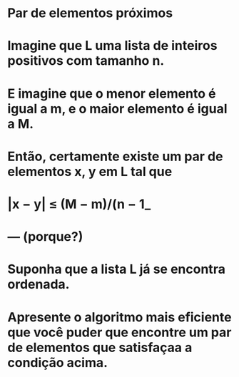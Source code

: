 # Par de elementos próximos
# Imagine que L uma lista de inteiros positivos com tamanho n.
# E imagine que o menor elemento é igual a m, e o maior elemento é igual a M.
# Então, certamente existe um par de elementos x, y em L tal que
# |x − y| ≤ (M − m)/(n − 1_
# — (porque?)
# Suponha que a lista L já se encontra ordenada.
# Apresente o algoritmo mais eficiente que você puder que encontre um par de elementos que satisfaçaa a condição acima.
